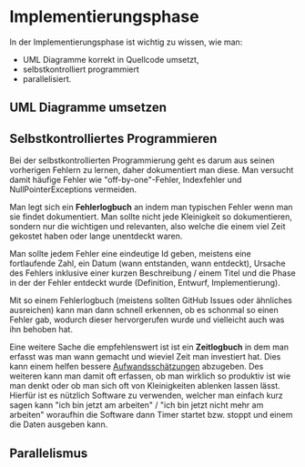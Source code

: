 # Implementierungsphase

In der Implementierungsphase ist wichtig zu wissen, wie man:

- UML Diagramme korrekt in Quellcode umsetzt,
- selbstkontrolliert programmiert
- parallelisiert.

## UML Diagramme umsetzen

## Selbstkontrolliertes Programmieren

Bei der selbstkontrollierten Programmierung geht es darum aus seinen vorherigen Fehlern zu lernen, daher dokumentiert man
diese. Man versucht damit häufige Fehler wie "off-by-one"-Fehler, Indexfehler und NullPointerExceptions vermeiden.

Man legt sich ein **Fehlerlogbuch** an indem man typischen Fehler wenn man sie findet dokumentiert. Man sollte nicht jede
Kleinigkeit so dokumentieren, sondern nur die wichtigen und relevanten, also welche die einem viel Zeit gekostet haben
oder lange unentdeckt waren.

Man sollte jedem Fehler eine eindeutige Id geben, meistens eine fortlaufende Zahl, ein Datum (wann entstanden, wann entdeckt),
Ursache des Fehlers inklusive einer kurzen Beschreibung / einem Titel und die Phase in der der Fehler entdeckt wurde (Definition,
Entwurf, Implementierung).

Mit so einem Fehlerlogbuch (meistens sollten GitHub Issues oder ähnliches ausreichen) kann man dann schnell erkennen, ob es
schonmal so einen Fehler gab, wodurch dieser hervorgerufen wurde und vielleicht auch was ihn behoben hat.

Eine weitere Sache die empfehlenswert ist ist ein **Zeitlogbuch** in dem man erfasst was man wann gemacht und wieviel Zeit man
investiert hat. Dies kann einem helfen bessere [Aufwandsschätzungen](/swt/aufwandsschätzung.md) abzugeben. Des weiteren kann man
damit oft erfassen, ob man wirklich so produktiv ist wie man denkt oder ob man sich oft von Kleinigkeiten ablenken lassen lässt.
Hierfür ist es nützlich Software zu verwenden, welcher man einfach kurz sagen kann "ich bin jetzt am arbeiten" / "ich bin jetzt
nicht mehr am arbeiten" woraufhin die Software dann Timer startet bzw. stoppt und einem die Daten ausgeben kann.

## Parallelismus
